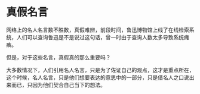 # 真假名言

网络上的名人名言数不胜数，真假难辨，前段时间，鲁迅博物馆上线了在线检索系统，人们可以查询鲁迅是不是说过这句话，曾一时由于查询人数太多导致系统瘫痪。

但是，对于这些名言，真假真的那么重要吗？

大多数情况下，人们引用名人名言，只是为了佐证自己的观点，这才是重点所在，这个时候，名人名言，只是他们想要表达的意思中的一部分，只是借名人之口说出来而已，只因为他们契合自己当下的想法。